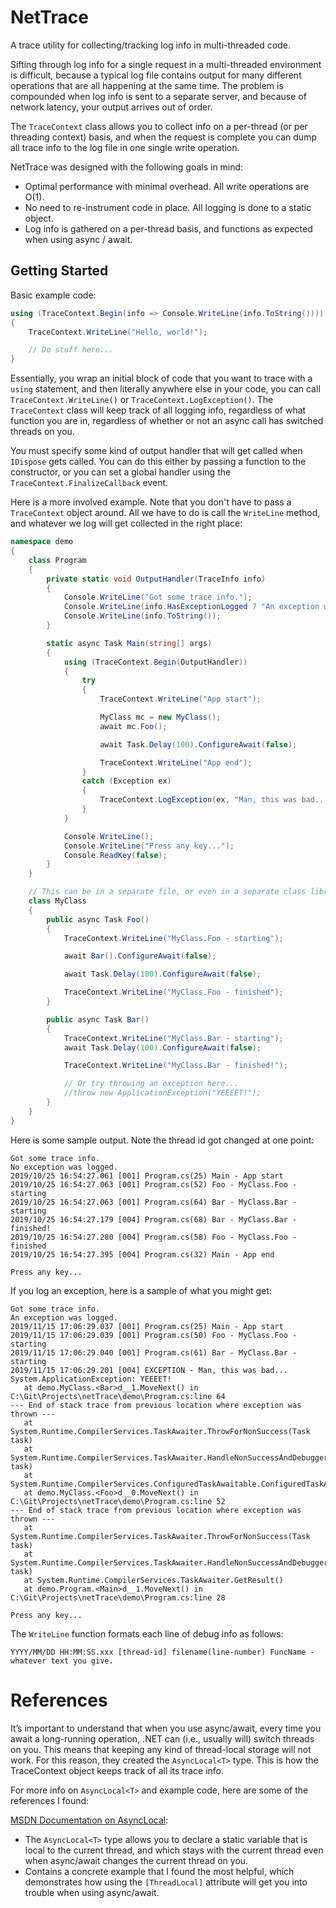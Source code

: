 # NetTrace
A trace utility for collecting/tracking log info in multi-threaded code.  

Sifting through log info for a single request in a multi-threaded environment is difficult, because
a typical log file contains output for many different operations that are all happening at the same
time.  The problem is compounded when log info is sent to a separate server, and because of network latency, your output arrives out of order.  

The `TraceContext` class allows you to collect info on a per-thread (or per threading context)
basis, and when the request is complete you can dump all trace info to the log file in one single write operation.

NetTrace was designed with the following goals in mind:
* Optimal performance with minimal overhead.  All write operations are O(1).
* No need to re-instrument code in place.  All logging is done to a static object.
* Log info is gathered on a per-thread basis, and functions as expected when using async / await.


## Getting Started
Basic example code:
```C#
using (TraceContext.Begin(info => Console.WriteLine(info.ToString())))
{
    TraceContext.WriteLine("Hello, world!");

    // Do stuff here...
}
```
Essentially, you wrap an initial block of code that you want to trace with a `using` statement, and then literally anywhere else in your code, you can call `TraceContext.WriteLine()` or `TraceContext.LogException()`.  The `TraceContext` class will keep track of all logging info, regardless of what function you are in, regardless of whether or not an async call has switched threads on you.

You must specify some kind of output handler that will get called when `IDispose` gets called.  You can do this either by passing a function to the constructor, or you can set a global handler using the `TraceContext.FinalizeCallback` event.

Here is a more involved example.  Note that you don't have to pass a `TraceContext` object around.  All we have to do is call the `WriteLine` method, and whatever we log will get collected in the right place:
```C#
namespace demo
{
    class Program
    {
        private static void OutputHandler(TraceInfo info)
        {
            Console.WriteLine("Got some trace info.");
            Console.WriteLine(info.HasExceptionLogged ? "An exception was logged." : "No exception was logged.");
            Console.WriteLine(info.ToString());
        }

        static async Task Main(string[] args)
        {
            using (TraceContext.Begin(OutputHandler))
            {
                try
                {
                    TraceContext.WriteLine("App start");

                    MyClass mc = new MyClass();
                    await mc.Foo();

                    await Task.Delay(100).ConfigureAwait(false);

                    TraceContext.WriteLine("App end");
                }
                catch (Exception ex)
                {
                    TraceContext.LogException(ex, "Man, this was bad...");
                }
            }

            Console.WriteLine();
            Console.WriteLine("Press any key...");
            Console.ReadKey(false);
        }
    }

    // This can be in a separate file, or even in a separate class library.
    class MyClass
    {
        public async Task Foo()
        {
            TraceContext.WriteLine("MyClass.Foo - starting");

            await Bar().ConfigureAwait(false);

            await Task.Delay(100).ConfigureAwait(false);

            TraceContext.WriteLine("MyClass.Foo - finished");
        }

        public async Task Bar()
        {
            TraceContext.WriteLine("MyClass.Bar - starting");
            await Task.Delay(100).ConfigureAwait(false);

            TraceContext.WriteLine("MyClass.Bar - finished!");

            // Or try throwing an exception here...
            //throw new ApplicationException("YEEEET!");
        }
    }
}
```

Here is some sample output.  Note the thread id got changed at one point:
```
Got some trace info.
No exception was logged.
2019/10/25 16:54:27.061 [001] Program.cs(25) Main - App start
2019/10/25 16:54:27.063 [001] Program.cs(52) Foo - MyClass.Foo - starting
2019/10/25 16:54:27.063 [001] Program.cs(64) Bar - MyClass.Bar - starting
2019/10/25 16:54:27.179 [004] Program.cs(68) Bar - MyClass.Bar - finished!
2019/10/25 16:54:27.280 [004] Program.cs(58) Foo - MyClass.Foo - finished
2019/10/25 16:54:27.395 [004] Program.cs(32) Main - App end

Press any key...
```

If you log an exception, here is a sample of what you might get:
```
Got some trace info.
An exception was logged.
2019/11/15 17:06:29.037 [001] Program.cs(25) Main - App start
2019/11/15 17:06:29.039 [001] Program.cs(50) Foo - MyClass.Foo - starting
2019/11/15 17:06:29.040 [001] Program.cs(61) Bar - MyClass.Bar - starting
2019/11/15 17:06:29.201 [004] EXCEPTION - Man, this was bad...
System.ApplicationException: YEEEET!
   at demo.MyClass.<Bar>d__1.MoveNext() in C:\Git\Projects\netTrace\demo\Program.cs:line 64
--- End of stack trace from previous location where exception was thrown ---
   at System.Runtime.CompilerServices.TaskAwaiter.ThrowForNonSuccess(Task task)
   at System.Runtime.CompilerServices.TaskAwaiter.HandleNonSuccessAndDebuggerNotification(Task task)
   at System.Runtime.CompilerServices.ConfiguredTaskAwaitable.ConfiguredTaskAwaiter.GetResult()
   at demo.MyClass.<Foo>d__0.MoveNext() in C:\Git\Projects\netTrace\demo\Program.cs:line 52
--- End of stack trace from previous location where exception was thrown ---
   at System.Runtime.CompilerServices.TaskAwaiter.ThrowForNonSuccess(Task task)
   at System.Runtime.CompilerServices.TaskAwaiter.HandleNonSuccessAndDebuggerNotification(Task task)
   at System.Runtime.CompilerServices.TaskAwaiter.GetResult()
   at demo.Program.<Main>d__1.MoveNext() in C:\Git\Projects\netTrace\demo\Program.cs:line 28

Press any key...
```

The `WriteLine` function formats each line of debug info as follows:
```
YYYY/MM/DD HH:MM:SS.xxx [thread-id] filename(line-number) FuncName - whatever text you give.
```

# References
It’s important to understand that when you use async/await, every time you await a long-running operation, .NET can (i.e., usually will) switch threads on you.  This means that keeping any kind of thread-local storage will not work.  For this reason, they created the `AsyncLocal<T>` type.  This is how the TraceContext object keeps track of all its trace info.

For more info on `AsyncLocal<T>` and example code, here are some of the references I found:

[MSDN Documentation on AsyncLocal](https://docs.microsoft.com/en-us/dotnet/api/system.threading.asynclocal-1?view=netframework-4.8):
* The `AsyncLocal<T>` type allows you to declare a static variable that is local to the current thread, and which stays with the current thread even when async/await changes the current thread on you.
* Contains a concrete example that I found the most helpful, which demonstrates how using the `[ThreadLocal]` attribute will get you into trouble when using async/await.
 